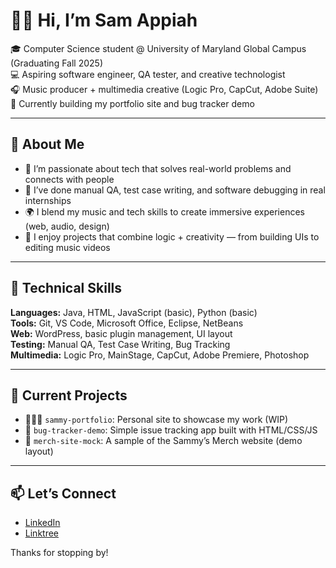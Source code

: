 # 👋🏽 Hi, I’m Sam Appiah

🎓 Computer Science student @ University of Maryland Global Campus (Graduating Fall 2025)  
💻 Aspiring software engineer, QA tester, and creative technologist  
🎧 Music producer + multimedia creative (Logic Pro, CapCut, Adobe Suite)  
🚀 Currently building my portfolio site and bug tracker demo

---

## 🧠 About Me
- 🎯 I’m passionate about tech that solves real-world problems and connects with people
- 🐛 I’ve done manual QA, test case writing, and software debugging in real internships
- 🌍 I blend my music and tech skills to create immersive experiences (web, audio, design)
- 🧩 I enjoy projects that combine logic + creativity — from building UIs to editing music videos

---

## 💼 Technical Skills

**Languages:** Java, HTML, JavaScript (basic), Python (basic)  
**Tools:** Git, VS Code, Microsoft Office, Eclipse, NetBeans  
**Web:** WordPress, basic plugin management, UI layout  
**Testing:** Manual QA, Test Case Writing, Bug Tracking  
**Multimedia:** Logic Pro, MainStage, CapCut, Adobe Premiere, Photoshop  

---

## 📌 Current Projects
- 🧑🏽‍💻 `sammy-portfolio`: Personal site to showcase my work (WIP)
- 🐞 `bug-tracker-demo`: Simple issue tracking app built with HTML/CSS/JS
- 🎨 `merch-site-mock`: A sample of the Sammy’s Merch website (demo layout)

---

## 📫 Let’s Connect
- [LinkedIn](https://linkedin.com/in/samuel-appiah32)
- [Linktree](https://www.linktr.ee.com/sammy.crayz)

Thanks for stopping by!
